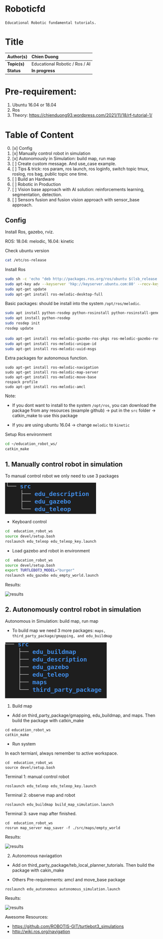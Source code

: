 # Roboticfd

`Educational Robotic fundamental tutorials.`
# Title

| **Author(s)** | Chien Duong |
| :------------ | :-------------------------------------------------------------------------------------------- |
| **Topic(s)** | Educational Robotic / Ros / AI |
| **Status**       | **In progress** |
# Pre-requirement:
1. Ubuntu 16.04 or 18.04
2. Ros
3. Theory: https://chienduong93.wordpress.com/2021/11/18/rf-tutorial-1/
# Table of Content

0. [x] Config
1. [x] Manually control robot in simulation
2. [x] Autonomously in Simulation: build map, run map
3. [ ] Create custom message. And use_case example.
4. [ ] Tips & trick: ros param, ros launch, ros loginfo, switch topic tmux, roslog, ros bag, public topic one time.
5. [ ] Build an Hardware
6. [ ] Robotic in Production
7. [ ] Vision base approach with AI solution: reinforcements learning, segmentation, detection.
8. [ ] Sensors fusion and fusion vision approach with sensor_base approach.
## Config 
Install Ros, gazebo, rviz.

ROS: 18.04: melodic, 16.04: kinetic

Check ubuntu version
```BASH
cat /etc/os-release
```

Install Ros
```BASH
sudo sh -c 'echo "deb http://packages.ros.org/ros/ubuntu $(lsb_release -sc) main" > /etc/apt/sources.list.d/ros-latest.list'
sudo apt-key adv --keyserver 'hkp://keyserver.ubuntu.com:80' --recv-key C1CF6E31E6BADE8868B172B4F42ED6FBAB17C654
sudo apt-get update
sudo apt-get install ros-melodic-desktop-full
```

Basic packages: should be install into the system `/opt/ros/melodic`.

```BASH
sudo apt install python-rosdep python-rosinstall python-rosinstall-generator python-wstool build-essential
sudo apt install python-rosdep
sudo rosdep init
rosdep update

sudo apt-get install ros-melodic-gazebo-ros-pkgs ros-melodic-gazebo-ros-control
sudo apt-get install ros-melodic-unique-id
sudo apt-get install ros-melodic-uuid-msgs
```

Extra packages for autonomous function.

```
sudo apt-get install ros-melodic-navigation
sudo apt-get install ros-melodic-map-server
sudo apt-get install ros-melodic-move-base
rospack profile
sudo apt-get install ros-melodic-amcl
```

Note: 
 - If you dont want to install to the system `/opt/ros`, you can download the package from any resources (example github) -> put in the `src` folder -> catkin_make to use this package

-  If you are using ubuntu 16.04 -> change `melodic` to `kinetic`

Setup Ros environment

```BASH
cd ~/education_robot_ws/
catkin_make
```
## 1. Manually control robot in simulation



To manual control robot we only need to use 3 packages

 ![tree](wiki/images/manual_control_robot_simulation.png)

 - Keyboard control
```BASH
cd  education_robot_ws
source devel/setup.bash
roslaunch edu_teleop edu_teleop_key.launch 
```
- Load gazebo and robot in environment

```BASH
cd  education_robot_ws
source devel/setup.bash
export TURTLEBOT3_MODEL="burger"
roslaunch edu_gazebo edu_empty_world.launch
```

Results:

![results](wiki/images/1_manual_control_rs.gif)




## 2. Autonomously control robot in simulation
Autonomous in Simulation: build map, run map
- To build map we need 3 more packages: `maps, third_party_package/gmapping, and edu_buildmap`


 ![tree](wiki/images/buildmap_simulation.png)

1. Build map

- Add on third_party_package/gmapping, edu_buildmap, and maps. Then build the package with catkin_make

```
cd education_robot_ws
catkin_make
```

- Run system

In each termianl, always remember to active workspace.

```
cd  education_robot_ws
source devel/setup.bash
```

Terminal 1: manual control robot
```
roslaunch edu_teleop edu_teleop_key.launch 
```

Terminal 2: observe map and robot 
```
roslaunch edu_buildmap build_map_simulation.launch
```

Terminal 3: save map after finished.
```
cd  education_robot_ws
rosrun map_server map_saver -f ./src/maps/empty_world
```

Results:

![results](wiki/images/2_buildmap1.gif)

2. Autonomous naviagation

- Add on third_party_package/teb_local_planner_tutorials. Then build the package with cakin_make

- Others Pre-requirements: amcl and move_base package

```
roslaunch edu_autonomous autonomous_simulation.launch
```

Results:

![results](wiki/images/3_autonomous.gif)

Awesome Resources: 

- https://github.com/ROBOTIS-GIT/turtlebot3_simulations
- http://wiki.ros.org/navigation